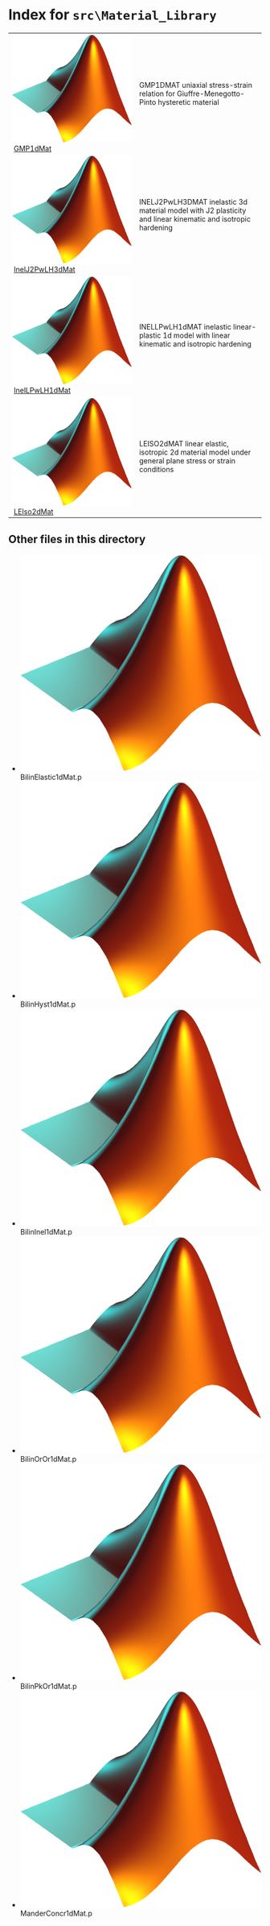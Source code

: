 <!-- <!DOCTYPE html> -->
<!-- <html lang="en"> -->
<!-- <body> -->
<!-- <a name="_top"></a>
<table width="100%"><tr><td align="left"><a href="../../index.md"><img alt="<" border="0" src="../../left.png">&nbsp;Master index</a></td>
<td align="right"><a href="index.md">Index for `src\Material_Library`&nbsp;<img alt=">" border="0" src="../../right.png"></a></td></tr></table> -->

# Index for `src\Material_Library`

<table>
<tr><td><img src="../../matlab_logo.png" alt="icon name" class="icon">&nbsp;<a href="GMP1dMat">GMP1dMat</a></td><td>GMP1DMAT uniaxial stress-strain relation for Giuffre-Menegotto-Pinto hysteretic material </td></tr><tr><td><img src="../../matlab_logo.png" alt="icon name" class="icon">&nbsp;<a href="InelJ2PwLH3dMat">InelJ2PwLH3dMat</a></td><td>INELJ2PwLH3DMAT inelastic 3d material model with J2 plasticity and linear kinematic and isotropic hardening </td></tr><tr><td><img src="../../matlab_logo.png" alt="icon name" class="icon">&nbsp;<a href="InelLPwLH1dMat">InelLPwLH1dMat</a></td><td>INELLPwLH1dMAT inelastic linear-plastic 1d model with linear kinematic and isotropic hardening </td></tr><tr><td><img src="../../matlab_logo.png" alt="icon name" class="icon">&nbsp;<a href="LEIso2dMat">LEIso2dMat</a></td><td>LEISO2dMAT linear elastic, isotropic 2d material model under general plane stress or strain conditions </td></tr></table>

## Other files in this directory

<ul>
<li><img src="../../matlab_logo.png" alt="icon name" class="icon">BilinElastic1dMat.p</li><li><img src="../../matlab_logo.png" alt="icon name" class="icon">BilinHyst1dMat.p</li><li><img src="../../matlab_logo.png" alt="icon name" class="icon">BilinInel1dMat.p</li><li><img src="../../matlab_logo.png" alt="icon name" class="icon">BilinOrOr1dMat.p</li><li><img src="../../matlab_logo.png" alt="icon name" class="icon">BilinPkOr1dMat.p</li><li><img src="../../matlab_logo.png" alt="icon name" class="icon">ManderConcr1dMat.p</li></ul>


<!-- <hr><address>Generated on Thu 09-Jul-2020 17:34:06 by <strong><a href="http://www.artefact.tk/software/matlab/m2html/" title="Matlab Documentation in HTML">m2html</a></strong> &copy; 2005</address> -->
<!-- </body> -->
<!-- </html> -->
